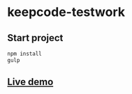 # keepcode-testwork

## Start project
```sh
npm install
gulp
```

## [Live demo](https://github.com/silent-lad/VueSolitaire/blob/master/CONTRIBUTING.md)

